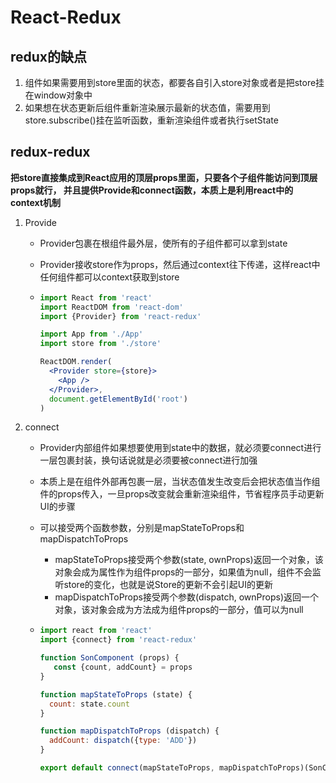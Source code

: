 # React-Redux

## redux的缺点

1. 组件如果需要用到store里面的状态，都要各自引入store对象或者是把store挂在window对象中
2. 如果想在状态更新后组件重新渲染展示最新的状态值，需要用到store.subscribe()挂在监听函数，重新渲染组件或者执行setState



## redux-redux

**把store直接集成到React应用的顶层props里面，只要各个子组件能访问到顶层props就行， 并且提供Provide和connect函数，本质上是利用react中的context机制**

1. Provide

   - Provider包裹在根组件最外层，使所有的子组件都可以拿到state

   - Provider接收store作为props，然后通过context往下传递，这样react中任何组件都可以context获取到store

   - ```jsx
     import React from 'react'
     import ReactDOM from 'react-dom'
     import {Provider} from 'react-redux'
     
     import App from './App'
     import store from './store'
     
     ReactDOM.render(
       <Provider store={store}>
         <App />
       </Provider>,
       document.getElementById('root')
     )
     ```

     

2. connect

   - Provider内部组件如果想要使用到state中的数据，就必须要connect进行一层包裹封装，换句话说就是必须要被connect进行加强

   - 本质上是在组件外部再包裹一层，当状态值发生改变后会把状态值当作组件的props传入，一旦props改变就会重新渲染组件，节省程序员手动更新UI的步骤

   - 可以接受两个函数参数，分别是mapStateToProps和mapDispatchToProps

     - mapStateToProps接受两个参数(state, ownProps)返回一个对象，该对象会成为属性作为组件props的一部分，如果值为null，组件不会监听store的变化，也就是说Store的更新不会引起UI的更新
     - mapDispatchToProps接受两个参数(dispatch, ownProps)返回一个对象，该对象会成为方法成为组件props的一部分，值可以为null

   - ```jsx
     import react from 'react'
     import {connect} from 'react-redux'
     
     function SonComponent (props) {
       	const {count, addCount} = props
     }
     
     function mapStateToProps (state) {
       count: state.count
     }
     
     function mapDispatchToProps (dispatch) {
       addCount: dispatch({type: 'ADD'})
     }
     
     export default connect(mapStateToProps, mapDispatchToProps)(SonComponent)
     ```